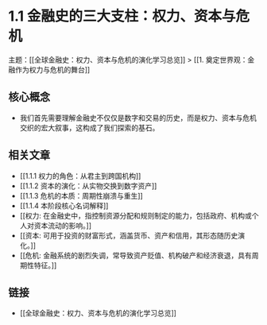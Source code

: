 # 1.1 金融史的三大支柱：权力、资本与危机

主题：[[全球金融史：权力、资本与危机的演化学习总览]] > [[1. 奠定世界观：金融作为权力与危机的舞台]]

## 核心概念

- 我们首先需要理解金融史不仅仅是数字和交易的历史，而是权力、资本与危机交织的宏大叙事，这构成了我们探索的基石。

## 相关文章

- [[1.1.1 权力的角色：从君主到跨国机构]]
- [[1.1.2 资本的演化：从实物交换到数字资产]]
- [[1.1.3 危机的本质：周期性崩溃与重生]]
- [[1.1.4 本阶段核心名词解释]]
- [[权力: 在金融史中，指控制资源分配和规则制定的能力，包括政府、机构或个人对资本流动的影响。]]
- [[资本: 可用于投资的财富形式，涵盖货币、资产和信用，其形态随历史演化。]]
- [[危机: 金融系统的剧烈失调，常导致资产贬值、机构破产和经济衰退，具有周期性特征。]]

## 链接

- [[全球金融史：权力、资本与危机的演化学习总览]]
